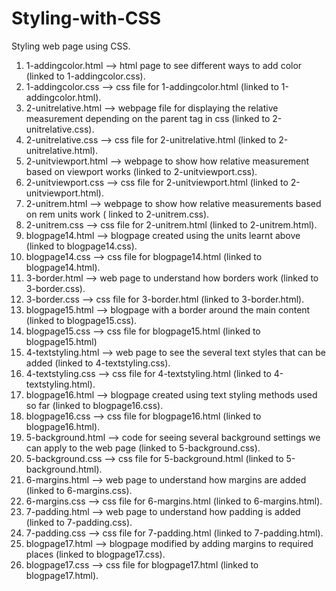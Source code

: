 # Styling-with-CSS
Styling web page using CSS.
  1) 1-addingcolor.html --> html page to see different ways to add color (linked to 1-addingcolor.css).
  2) 1-addingcolor.css --> css file for 1-addingcolor.html (linked to 1-addingcolor.html).
  3) 2-unitrelative.html --> webpage file for displaying the relative measurement depending on the parent tag in css (linked to 2-unitrelative.css).
  4) 2-unitrelative.css --> css file for 2-unitrelative.html (linked to 2-unitrelative.html).
  5) 2-unitviewport.html --> webpage to show how relative measurement based on viewport works (linked to 2-unitviewport.css).
  6) 2-unitviewport.css --> css file for 2-unitviewport.html (linked to 2-unitviewport.html).
  7) 2-unitrem.html --> webpage to show how relative measurements based on rem units work ( linked to 2-unitrem.css).
  8) 2-unitrem.css --> css file for 2-unitrem.html (linked to 2-unitrem.html).
  9) blogpage14.html --> blogpage created using the units learnt above (linked to blogpage14.css).
  10) blogpage14.css --> css file for blogpage14.html (linked to blogpage14.html).
  11) 3-border.html --> web page to understand how borders work (linked to 3-border.css).
  12) 3-border.css --> css file for 3-border.html (linked to 3-border.html).
  13) blogpage15.html --> blogpage with a border around the main content (linked to blogpage15.css).
  14) blogpage15.css --> css file for blogpage15.html (linked to blogpage15.html)
  15) 4-textstyling.html --> web page to see the several text styles that can be added (linked to 4-textstyling.css).
  16) 4-textstyling.css --> css file for 4-textstyling.html (linked to 4-textstyling.html).
  17) blogpage16.html --> blogpage created using text styling methods used so far (linked to blogpage16.css).
  18) blogpage16.css --> css file for blogpage16.html (linked to blogpage16.html).
  19) 5-background.html --> code for seeing several background settings we can apply to the web page (linked to 5-background.css).
  20) 5-background.css --> css file for 5-background.html (linked to 5-background.html).
  21) 6-margins.html --> web page to understand how margins are added (linked to 6-margins.css).
  22) 6-margins.css --> css file for 6-margins.html (linked to 6-margins.html).
  23) 7-padding.html --> web page to understand how padding is added (linked to 7-padding.css).
  24) 7-padding.css --> css file for 7-padding.html (linked to 7-padding.html).
  25) blogpage17.html --> blogpage modified by adding margins to required places (linked to blogpage17.css).
  26) blogpage17.css --> css file for blogpage17.html (linked to blogpage17.html).

